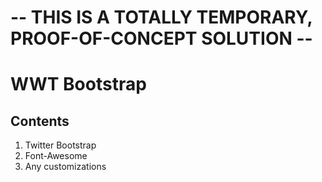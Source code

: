 # -- THIS IS A TOTALLY TEMPORARY, PROOF-OF-CONCEPT SOLUTION --

# WWT Bootstrap

## Contents

1. Twitter Bootstrap
1. Font-Awesome
1. Any customizations